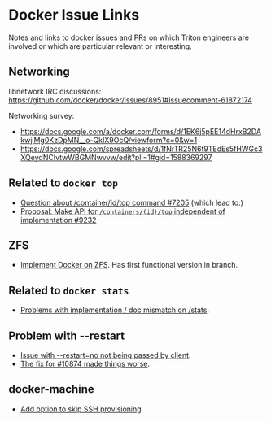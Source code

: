 # Docker Issue Links

Notes and links to docker issues and PRs on which Triton engineers are involved
or which are particular relevant or interesting.

## Networking

libnetwork IRC discussions:
<https://github.com/docker/docker/issues/8951#issuecomment-61872174>

Networking survey:

* <https://docs.google.com/a/docker.com/forms/d/1EK6j5pEE14dHrxB2DAkwjiMg0KzDpMN__o-QkIX9OcQ/viewform?c=0&w=1>
* <https://docs.google.com/spreadsheets/d/1fNrTR25N6t9TEdEs5fHWGc3XQeydNCIvtwWBGMNwvvw/edit?pli=1#gid=1588369297>

## Related to `docker top`

* [Question about /container/id/top command #7205](https://github.com/docker/docker/issues/7205) (which lead to:)
* [Proposal: Make API for `/containers/(id)/top` independent of implementation #9232](https://github.com/docker/docker/pull/9232)

## ZFS

* [Implement Docker on ZFS](https://github.com/docker/docker/pull/7901). Has first functional version in branch.

## Related to `docker stats`

* [Problems with implementation / doc mismatch on /stats](https://github.com/docker/docker/issues/10711).

## Problem with --restart

* [Issue with --restart=no not being passed by client](https://github.com/docker/docker/issues/10874).
* [The fix for #10874 made things worse](https://github.com/docker/docker/issues/12413).

## docker-machine

* [Add option to skip SSH provisioning](https://github.com/docker/machine/issues/886)
